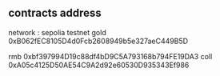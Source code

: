## contracts address
network : sepolia testnet
gold 0xB062fEC8105D4d0Fcb2608949b5e327aeC449B5D

rmb 0xbf397994D19c88df4bD9C5A793168b794FE19DA3
coll 0xA05c4125D50AE54C9A2d92e60530D935343Ef986